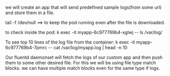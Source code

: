 we will create an app that will send predefined sample logs(from some url) and store them in a file.

tail -f /dev/null  ==> to keep the pod running even after the file is downloaded.

to check inside the pod:
k exec -it myapp-6c977769b4-xglwj -- ls /var/log/

To see top 10 lines of the log file from the container:
k exec -it myapp-6c977769b4-7pmrc -- cat /var/log/myapp.log | head -n 10

Our fluentd daemonset will fetch the logs of our custom app and then push them to some other desired file. For this we will be using file type match blocks. we can have multiple match blocks even for the same type if logs.







